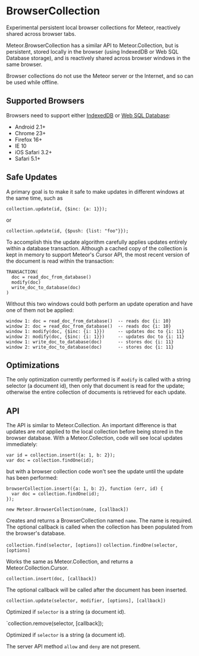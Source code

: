 BrowserCollection
=================

Experimental persistent local browser collections for Meteor,
reactively shared across browser tabs.

Meteor.BrowserCollection has a similar API to Meteor.Collection, but
is persistent, stored locally in the browser (using IndexedDB or Web
SQL Database storage), and is reactively shared across browser windows
in the same browser.

Browser collections do not use the Meteor server or the Internet, and
so can be used while offline.


Supported Browsers
------------------

Browsers need to support either
[IndexedDB](http://caniuse.com/#feat=indexeddb)
or
[Web SQL Database](http://caniuse.com/#feat=sql-storage):

* Android 2.1+
* Chrome 23+
* Firefox 16+
* IE 10
* iOS Safari 3.2+
* Safari 5.1+


Safe Updates
------------

A primary goal is to make it safe to make updates in different windows
at the same time, such as

    collection.update(id, {$inc: {a: 1}});

or

    collection.update(id, {$push: {list: "foo"}});

To accomplish this the update algorithm carefully applies updates
entirely within a database transaction.  Although a cached copy of the
collection is kept in memory to support Meteor's Cursor API, the most
recent version of the document is read within the transaction:

    TRANSACTION(
      doc = read_doc_from_database()
      modify(doc)
      write_doc_to_database(doc)
    )

Without this two windows could both perform an update operation and have
one of them not be applied:

    window 1: doc = read_doc_from_database()  -- reads doc {i: 10}
    window 2: doc = read_doc_from_database()  -- reads doc {i: 10}
    window 1: modify(doc, {$inc: {i: 1}})     -- updates doc to {i: 11}
    window 2: modify(doc, {$inc: {i: 1}})     -- updates doc to {i: 11}
    window 1: write_doc_to_database(doc)      -- stores doc {i: 11}
    window 2: write_doc_to_database(doc)      -- stores doc {i: 11}


Optimizations
-------------

The only optimization currently performed is if `modify` is called
with a string selector (a document id), then only that document is
read for the update; otherwise the entire collection of documents is
retrieved for each update.


API
---

The API is similar to Meteor.Collection.  An important difference is
that updates are *not* applied to the local collection before being
stored in the browser database.  With a Meteor.Collection, code will
see local updates immediately:

    var id = collection.insert({a: 1, b: 2});
    var doc = collection.findOne(id);

but with a browser collection code won't see the update until the
update has been performed:

    browserCollection.insert({a: 1, b: 2}, function (err, id) {
      var doc = collection.findOne(id);
    });


`new Meteor.BrowserCollection(name, [callback])`

Creates and returns a BrowserCollection named `name`.  The name is
required.  The optional callback is called when the collection has
been populated from the browser's database.


`collection.find(selector, [options])`
`collection.findOne(selector, [options]`

Works the same as Meteor.Collection, and returns a
Meteor.Collection.Cursor.


`collection.insert(doc, [callback])`

The optional callback will be called after the document has been
inserted.


`collection.update(selector, modifier, [options], [callback])`

Optimized if `selector` is a string (a document id).


`collection.remove(selector, [callback]);

Optimized if `selector` is a string (a document id).


The server API method `allow` and `deny` are not present.
